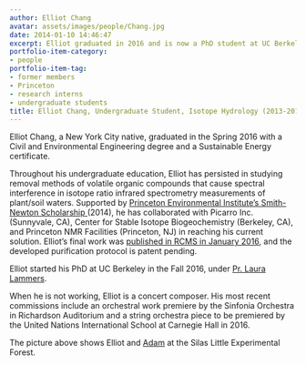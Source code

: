 ```yaml
---
author: Elliot Chang
avatar: assets/images/people/Chang.jpg
date: 2014-01-10 14:46:47
excerpt: Elliot graduated in 2016 and is now a PhD student at UC Berkeley.
portfolio-item-category:
- people
portfolio-item-tag:
- former members
- Princeton
- research interns
- undergraduate students
title: Elliot Chang, Undergraduate Student, Isotope Hydrology (2013-2016)
---
```



<p class="p1">
<span class="s1">Elliot Chang, a New York City native, graduated in the Spring 2016 with a Civil and Environmental Engineering degree and a Sustainable Energy certificate.</span>
</p>
<p class="p1">
<span class="s1">Throughout his undergraduate education, Elliot has persisted in studying removal methods of volatile organic compounds that cause spectral interference in isotope ratio infrared spectrometry measurements of plant/soil waters. Supported by <a href="https://www.princeton.edu/pei/undergrads/pei-environmental-scholar/" target="_blank">Princeton Environmental Institute’s Smith-Newton Scholarship </a>(2014), he has collaborated with Picarro Inc. (Sunnyvale, CA), Center for Stable Isotope Biogeochemistry (Berkeley, CA), and Princeton NMR Facilities (Princeton, NJ) in reaching his current solution. Elliot’s final work was <a href="http://caylor.eri.ucsb.edu/2016/02/elliot-changs-1st-paper-featured-on-the-cee-website/" target="_blank">published in RCMS in January 2016</a>, and the developed purification protocol is patent pending.</span>
</p>
<p class="p1">
  Elliot started his PhD at UC Berkeley in the Fall 2016, under <a href="https://nature.berkeley.edu/~lnlammers/index.html" target="_blank">Pr. Laura Lammers</a>.
</p>
<p class="p1">
<span class="s1">When he is not working, Elliot is a concert composer. His most recent commissions include an orchestral work premiere by the Sinfonia Orchestra in Richardson Auditorium and a string orchestra piece to be premiered by the United Nations International School at Carnegie Hall in 2016.</span>
</p>
<p class="p1">
  The picture above shows Elliot and <a href="http://caylor.eri.ucsb.edu/portfolio-item/adam-wolf-postdoctoral-research-associate/" target="_blank">Adam</a> at the Silas Little Experimental Forest.
</p>